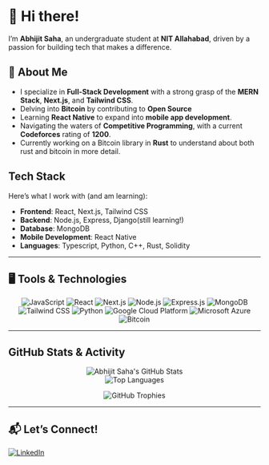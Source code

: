 
# 👋 Hi there!  

I’m **Abhijit Saha**, an undergraduate student at **NIT Allahabad**, driven by a passion for building tech that makes a difference.  

## 🚀 About Me  
- I specialize in **Full-Stack Development** with a strong grasp of the **MERN Stack**, **Next.js**, and **Tailwind CSS**.  
- Delving into **Bitcoin** by contributing to **Open Source** 
- Learning **React Native** to expand into **mobile app development**.  
- Navigating the waters of **Competitive Programming**, with a current **Codeforces** rating of **1200**.
- Currently working on a Bitcoin library in **Rust** to understand about both rust and bitcoin in more detail.

## Tech Stack  
Here’s what I work with (and am learning):  
- **Frontend**: React, Next.js, Tailwind CSS  
- **Backend**: Node.js, Express, Django(still learning!)
- **Database**: MongoDB  
- **Mobile Development**: React Native  
- **Languages**: Typescript, Python, C++, Rust, Solidity
---

## 🖥️ Tools & Technologies  

<p align="center">
  <img src="https://img.shields.io/badge/JavaScript-F7DF1E?style=for-the-badge&logo=javascript&logoColor=black" alt="JavaScript" />
  <img src="https://img.shields.io/badge/React-61DAFB?style=for-the-badge&logo=react&logoColor=black" alt="React" />
  <img src="https://img.shields.io/badge/Next.js-000000?style=for-the-badge&logo=next.js&logoColor=white" alt="Next.js" />
  <img src="https://img.shields.io/badge/Node.js-339933?style=for-the-badge&logo=node.js&logoColor=white" alt="Node.js" />
  <img src="https://img.shields.io/badge/Express.js-000000?style=for-the-badge&logo=express&logoColor=white" alt="Express.js" />
  <img src="https://img.shields.io/badge/MongoDB-47A248?style=for-the-badge&logo=mongodb&logoColor=white" alt="MongoDB" />
  <img src="https://img.shields.io/badge/Tailwind_CSS-38B2AC?style=for-the-badge&logo=tailwind-css&logoColor=white" alt="Tailwind CSS" />
  <img src="https://img.shields.io/badge/Python-3776AB?style=for-the-badge&logo=python&logoColor=white" alt="Python" />
  <img src="https://img.shields.io/badge/Google_Cloud-4285F4?style=for-the-badge&logo=google-cloud&logoColor=white" alt="Google Cloud Platform" />
  <img src="https://img.shields.io/badge/Microsoft_Azure-0078D4?style=for-the-badge&logo=microsoft-azure&logoColor=white" alt="Microsoft Azure" />
  <img src="https://img.shields.io/badge/Bitcoin-F7931A?style=for-the-badge&logo=bitcoin&logoColor=white" alt="Bitcoin" />
</p>


---

## GitHub Stats & Activity

<p align="center">
  <img src="https://github-readme-stats.vercel.app/api?username=abhigit-saha&show_icons=true&theme=tokyonight&hide_border=true&count_private=true" alt="Abhijit Saha's GitHub Stats" />
  <br/>
  <img src="https://github-readme-stats.vercel.app/api/top-langs/?username=abhigit-saha&layout=compact&theme=tokyonight&hide_border=true&langs_count=8" alt="Top Languages" />
</p>

<p align="center">
  <img src="https://github-profile-trophy.vercel.app/?username=abhigit-saha&theme=radical&margin-w=15&margin-h=15" alt="GitHub Trophies" />
</p>

---

## 📬 Let’s Connect!  

<p>
  <a href="https://www.linkedin.com/in/abhijit-saha-a440b5291/" target="_blank">
    <img src="https://img.shields.io/badge/LinkedIn-0A66C2?style=for-the-badge&logo=linkedin&logoColor=white" alt="LinkedIn" />
  </a>
</p>
